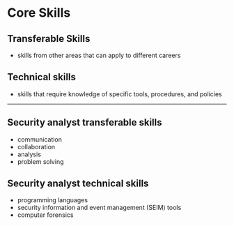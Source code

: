 # Core Skills
## Transferable Skills
- skills from other areas that can apply to different careers

## Technical skills
- skills that require knowledge of specific tools, procedures, and policies

---

## Security analyst transferable skills
- communication
- collaboration
- analysis
- problem solving

## Security analyst technical skills
- programming languages
- security information and event management (SEIM) tools
- computer forensics

